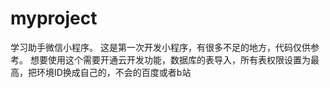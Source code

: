 # myproject
学习助手微信小程序。
这是第一次开发小程序，有很多不足的地方，代码仅供参考。
想要使用这个需要开通云开发功能，数据库的表导入，所有表权限设置为最高，把环境ID换成自己的，不会的百度或者b站
